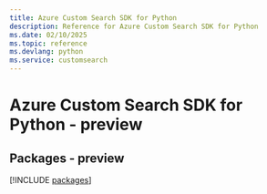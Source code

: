 ```yaml
---
title: Azure Custom Search SDK for Python
description: Reference for Azure Custom Search SDK for Python
ms.date: 02/10/2025
ms.topic: reference
ms.devlang: python
ms.service: customsearch
---
```

# Azure Custom Search SDK for Python - preview
## Packages - preview
[!INCLUDE [packages](custom-search-index.md)]